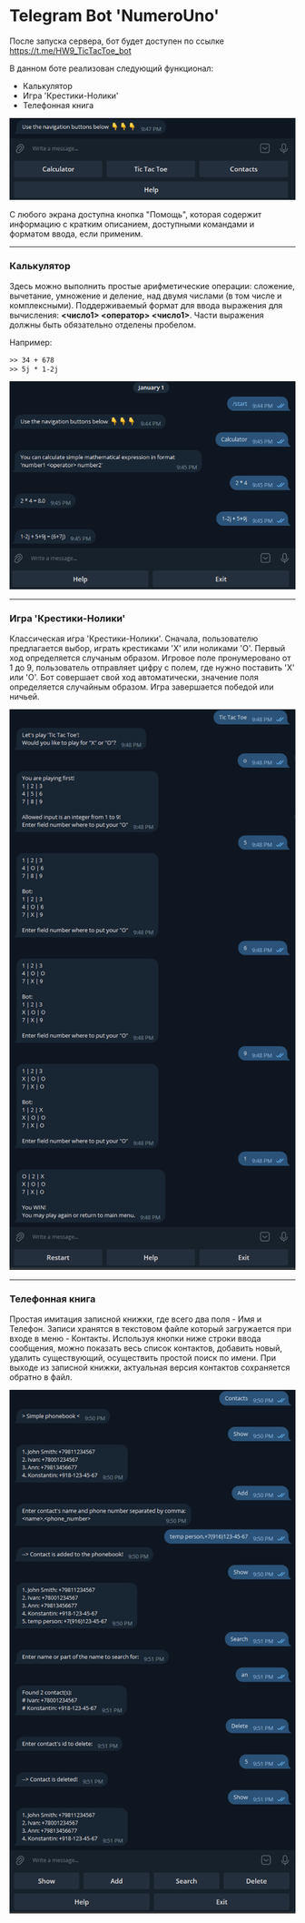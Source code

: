 ﻿# Telegram Bot 'NumeroUno'

После запуска сервера, бот будет доступен по ссылке https://t.me/HW9_TicTacToe_bot

В данном боте реализован следующий функционал:
* Калькулятор
* Игра 'Крестики-Нолики'
* Телефонная книга

![menu](screens/main_menu.png)

С любого экрана доступна кнопка "Помощь", которая содержит информацию с кратким описанием, доступными командами и 
форматом ввода, если применим.

---
### Калькулятор

Здесь можно выполнить простые арифметические операции: сложение, вычетание, умножение и деление, над двумя числами 
(в том числе и комплексными). Поддерживаемый формат для ввода выражения для вычисления: **<число1> <оператор> <число1>**.
Части выражения должны быть обязательно отделены пробелом.

Например:

    >> 34 + 678
    >> 5j * 1-2j

![calculator](screens/calculator.png)

---
### Игра 'Крестики-Нолики'

Классическая игра 'Крестики-Нолики'. Сначала, пользователю предлагается выбор, играть крестиками 'X' или ноликами 'O'.
Первый ход определяется случаным образом. Игровое поле пронумеровано от 1 до 9, пользователь отправляет цифру с полем, 
где нужно поставить 'X' или 'O'. Бот совершает свой ход автоматически, значение поля определяется случайным образом.
Игра завершается победой или ничьей.

![calculator](screens/tic_tac_toe.png)

---
### Телефонная книга

Простая имитация записной книжки, где всего два поля - Имя и Телефон. Записи хранятся в текстовом файле который 
загружается при входе в меню - Контакты. Используя кнопки ниже строки ввода сообщения, можно показать весь список 
контактов, добавить новый, удалить существующий, осуществить простой поиск по имени. При выходе из записной книжки, 
актуальная версия контактов сохраняется обратно в файл.

![phonebook](screens/phonebook.png)